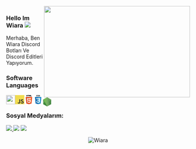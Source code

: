 <img src="https://cdn.discordapp.com/attachments/798533990508265472/892842431563837470/tumblr_1e62f30196484bb9b1670bd5417b986e_8db05e8a_400.gif" align="right" width="400" height="250">

### Hello Im Wiara <img src="https://cdn.discordapp.com/attachments/798533990508265472/892852455791014009/875486744433283143.gif?v=1" height="20px"></h2>

<p align="left">Merhaba, Ben Wiara Discord Botları Ve Discord Editleri Yapıyorum.

### Software Languages

<img align="left" src="https://cdn.discordapp.com/attachments/798533990508265472/893150378953171014/vsc.png" width="25" height="25" />
<img align="left" src="https://raw.githubusercontent.com/github/explore/80688e429a7d4ef2fca1e82350fe8e3517d3494d/topics/javascript/javascript.png" width="25" height="25" />
<img align="left"  src="https://raw.githubusercontent.com/github/explore/80688e429a7d4ef2fca1e82350fe8e3517d3494d/topics/html/html.png" width="25" height="25" />
<img align="left" src="https://raw.githubusercontent.com/github/explore/80688e429a7d4ef2fca1e82350fe8e3517d3494d/topics/css/css.png" width="25" height="25" />
<img align="left" src="https://raw.githubusercontent.com/github/explore/80688e429a7d4ef2fca1e82350fe8e3517d3494d/topics/nodejs/nodejs.png" width="25" height="25" />
<br />
<h3>Sosyal Medyalarım:</h3>
<p align="left">
<a href="https://discord.com/users/415147004314910730" target"blank_"><img src="https://img.shields.io/badge/Discord%20-7289DA.svg?&style=for-the-badge&logo=discord&logoColor=white">
 <a href="https://www.instagram.com/wiara_00" target"blank_"><img src="https://img.shields.io/badge/INSTAGRAM%20-DC3175.svg?&style=for-the-badge&logo=instagram&logoColor=white"></a>
<a href="https://github.com/Wiara" target"blank_"><img src="https://img.shields.io/badge/GitHub%20-191717.svg?&style=for-the-badge&logo=github&logoColor=white"></a>
</p>
<p align="center"> <img src="https://komarev.com/ghpvc/?username=Wiara" alt="Wiara" /> </p>
